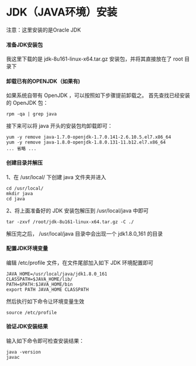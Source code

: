 # JDK（JAVA环境）安装

注意：这⾥安装的是Oracle JDK

#### 准备JDK安装包

我这⾥下载的是 jdk-8u161-linux-x64.tar.gz 安装包，并将其直接放在了 root ⽬录下

#### 卸载已有的OPENJDK（如果有)

如果系统⾃带有 OpenJDK ，可以按照如下步骤提前卸载之。
⾸先查找已经安装的 OpenJDK 包：

```
rpm -qa | grep java
```

接下来可以将 java 开头的安装包均卸载即可：

```
yum -y remove java-1.7.0-openjdk-1.7.0.141-2.6.10.5.el7.x86_64 
yum -y remove java-1.8.0-openjdk-1.8.0.131-11.b12.el7.x86_64
... 省略 ...
```

#### 创建⽬录并解压 

1、在 /usr/local/ 下创建 java ⽂件夹并进⼊

```
cd /usr/local/ 
mkdir java 
cd java
```

2、将上⾯准备好的 JDK 安装包解压到 /usr/local/java 中即可

```
tar -zxvf /root/jdk-8u161-linux-x64.tar.gz -C ./
```

解压完之后， /usr/local/java ⽬录中会出现⼀个 jdk1.8.0_161 的⽬录

#### 配置JDK环境变量 

编辑 /etc/profile ⽂件，在⽂件尾部加⼊如下 JDK 环境配置即可

```
JAVA_HOME=/usr/local/java/jdk1.8.0_161 
CLASSPATH=$JAVA_HOME/lib/ 
PATH=$PATH:$JAVA_HOME/bin 
export PATH JAVA_HOME CLASSPATH
```

然后执⾏如下命令让环境变量⽣效

```
source /etc/profile
```

#### 验证JDK安装结果 

输⼊如下命令即可检查安装结果：

```
java -version
javac
```

